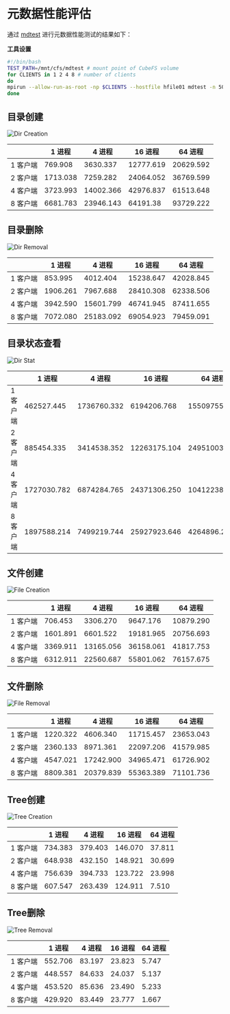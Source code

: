 # 元数据性能评估

通过 [mdtest](https://github.com/LLNL/mdtest)
进行元数据性能测试的结果如下：

**工具设置**

``` bash
#!/bin/bash
TEST_PATH=/mnt/cfs/mdtest # mount point of CubeFS volume
for CLIENTS in 1 2 4 8 # number of clients
do
mpirun --allow-run-as-root -np $CLIENTS --hostfile hfile01 mdtest -n 5000 -u -z 2 -i 3 -d $TEST_PATH;
done
```

## 目录创建

![Dir Creation](../pic/cfs-mdtest-dir-creation.png)

|          | 1 进程   | 4 进程    | 16 进程   | 64 进程   |
|----------|----------|-----------|-----------|-----------|
| 1 客户端 | 769.908  | 3630.337  | 12777.619 | 20629.592 |
| 2 客户端 | 1713.038 | 7259.282  | 24064.052 | 36769.599 |
| 4 客户端 | 3723.993 | 14002.366 | 42976.837 | 61513.648 |
| 8 客户端 | 6681.783 | 23946.143 | 64191.38  | 93729.222 |

## 目录删除

![Dir Removal](../pic/cfs-mdtest-dir-removal.png)

|          | 1 进程   | 4 进程    | 16 进程   | 64 进程   |
|----------|----------|-----------|-----------|-----------|
| 1 客户端 | 853.995  | 4012.404  | 15238.647 | 42028.845 |
| 2 客户端 | 1906.261 | 7967.688  | 28410.308 | 62338.506 |
| 4 客户端 | 3942.590 | 15601.799 | 46741.945 | 87411.655 |
| 8 客户端 | 7072.080 | 25183.092 | 69054.923 | 79459.091 |

## 目录状态查看

![Dir Stat](../pic/cfs-mdtest-dir-stat.png)

|          | 1 进程      | 4 进程      | 16 进程      | 64 进程      |
|----------|-------------|-------------|--------------|--------------|
| 1 客户端 | 462527.445  | 1736760.332 | 6194206.768  | 15509755.836 |
| 2 客户端 | 885454.335  | 3414538.352 | 12263175.104 | 24951003.498 |
| 4 客户端 | 1727030.782 | 6874284.765 | 24371306.250 | 10412238.894 |
| 8 客户端 | 1897588.214 | 7499219.744 | 25927923.646 | 4264896.279  |

## 文件创建

![File Creation](../pic/cfs-mdtest-file-creation.png)

|          | 1 进程   | 4 进程    | 16 进程   | 64 进程   |
|----------|----------|-----------|-----------|-----------|
| 1 客户端 | 706.453  | 3306.270  | 9647.176  | 10879.290 |
| 2 客户端 | 1601.891 | 6601.522  | 19181.965 | 20756.693 |
| 4 客户端 | 3369.911 | 13165.056 | 36158.061 | 41817.753 |
| 8 客户端 | 6312.911 | 22560.687 | 55801.062 | 76157.675 |

## 文件删除

![File Removal](../pic/cfs-mdtest-file-removal.png)

|          | 1 进程   | 4 进程    | 16 进程   | 64 进程   |
|----------|----------|-----------|-----------|-----------|
| 1 客户端 | 1220.322 | 4606.340  | 11715.457 | 23653.043 |
| 2 客户端 | 2360.133 | 8971.361  | 22097.206 | 41579.985 |
| 4 客户端 | 4547.021 | 17242.900 | 34965.471 | 61726.902 |
| 8 客户端 | 8809.381 | 20379.839 | 55363.389 | 71101.736 |

## Tree创建

![Tree Creation](../pic/cfs-mdtest-tree-creation.png)

|          | 1 进程  | 4 进程  | 16 进程 | 64 进程 |
|----------|---------|---------|---------|---------|
| 1 客户端 | 734.383 | 379.403 | 146.070 | 37.811  |
| 2 客户端 | 648.938 | 432.150 | 148.921 | 30.699  |
| 4 客户端 | 756.639 | 394.733 | 123.722 | 23.998  |
| 8 客户端 | 607.547 | 263.439 | 124.911 | 7.510   |

## Tree删除

![Tree Removal](../pic/cfs-mdtest-tree-removal.png)

|          | 1 进程  | 4 进程 | 16 进程 | 64 进程 |
|----------|---------|--------|---------|---------|
| 1 客户端 | 552.706 | 83.197 | 23.823  | 5.747   |
| 2 客户端 | 448.557 | 84.633 | 24.037  | 5.137   |
| 4 客户端 | 453.520 | 85.636 | 23.490  | 5.233   |
| 8 客户端 | 429.920 | 83.449 | 23.777  | 1.667   |